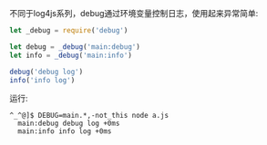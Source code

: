 不同于log4js系列，debug通过环境变量控制日志，使用起来异常简单:

```js
let _debug = require('debug')

let debug = _debug('main:debug')
let info = _debug('main:info')

debug('debug log')
info('info log')
```



运行:

```shell
^_^@]$ DEBUG=main.*,-not_this node a.js
  main:debug debug log +0ms
  main:info info log +0ms
```

